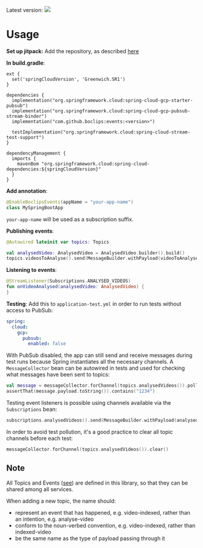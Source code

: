 Latest version: [![](https://jitpack.io/v/boclips/events.svg)](https://jitpack.io/#knowledgemotion/events)

# Usage

**Set up jitpack:**
Add the repository, as described [here](https://jitpack.io/#boclips/events)

**In build.gradle**:
```
ext {
  set('springCloudVersion', 'Greenwich.SR1')
}

dependencies {
  implementation("org.springframework.cloud:spring-cloud-gcp-starter-pubsub")
  implementation("org.springframework.cloud:spring-cloud-gcp-pubsub-stream-binder")
  implementation("com.github.boclips:events:<version>")

  testImplementation("org.springframework.cloud:spring-cloud-stream-test-support")
}

dependencyManagement {
  imports {
    mavenBom "org.springframework.cloud:spring-cloud-dependencies:${springCloudVersion}"
  }
}
```

**Add annotation**:
```kotlin
@EnableBoclipsEvents(appName = "your-app-name")
class MySpringBootApp
```
`your-app-name` will be used as a subscription suffix.

**Publishing events**:
```kotlin
@Autowired lateinit var topics: Topics

val analysedVideo: AnalysedVideo = AnalysedVideo.builder().build()
topics.videosToAnalyse().send(MessageBuilder.withPayload(videoToAnalyse).build()) 
```

**Listening to events**:
```kotlin
@StreamListener(Subscriptions.ANALYSED_VIDEOS)
fun onVideoAnalysed(analysedVideo: AnalysedVideo) {
}
```

**Testing**:
Add this to `application-test.yml` in order to run tests without access to PubSub:
```yml
spring:
  cloud:
    gcp:
      pubsub:
        enabled: false
```
With PubSub disabled, the app can still send and receive messages during test runs
because Spring instantiates all the necessary channels. A `MessageCollector` bean
can be autowired in tests and used for checking what messages have been sent to topics:
```kotlin
val message = messageCollector.forChannel(topics.analysedVideos()).poll()
assertThat(message.payload.toString()).contains("1234")
```

Testing event listeners is possible using channels available via the `Subscriptions` bean:
```kotlin
subscriptions.analysedVideos().send(MessageBuilder.withPayload(analysedVideo).build())
```

In order to avoid test pollution, it's a good practice to clear all topic channels
before each test:
```kotlin
messageCollector.forChannel(topics.analysedVideos()).clear()
```

## Note
All Topics and Events ([see](src/main/java/com/boclips/events/types)) 
are defined in this library, so that they can be shared among all services.

When adding a new topic, the name should:

- represent an event that has happened, e.g. video-indexed, rather than an intention, e.g. analyse-video
- conform to the noun-verbed convention, e.g. video-indexed, rather than indexed-video
- be the same name as the type of payload passing through it

